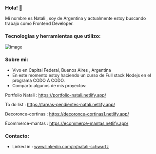 ### Hola! 👋

Mi nombre es Natali , soy de Argentina y actualmente estoy buscando trabajo como Frontend Developer.

### Tecnologías y herramientas que utilizo:

![image](https://github.com/natalischwartz/natalischwartz/assets/93062972/f53309c7-3f28-441e-a09b-528ebc0728fd)


### Sobre mi:
- Vivo en Capital Federal, Buenos Aires , Argentina
- En este momento estoy haciendo un curso de Full stack Nodejs en el programa CODO A CODO.
- Comparto algunos de mis proyectos:

Portfolio Natali : https://portfolio-natali.netlify.app/

To do list : https://tareas-pendientes-natali.netlify.app/

Decoronce-cortinas : https://decoronce-cortinas1.netlify.app/

Ecommerce-mantas : https://ecommerce-mantas.netlify.app/

### Contacto:
- Linked in : www.linkedin.com/in/natali-schwartz





